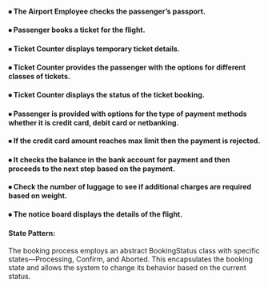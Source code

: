 #### ⦁	The Airport Employee checks the passenger’s passport.
#### ⦁	Passenger books a ticket for the flight.
#### ⦁	Ticket Counter displays temporary ticket details. 
#### ⦁	Ticket Counter provides the passenger with the options for different classes of tickets.
#### ⦁	Ticket Counter displays the status of the ticket booking.
#### ⦁	Passenger is provided with options for the type of payment methods whether it is credit card, debit card or netbanking.
#### ⦁	If the credit card amount reaches max limit then the payment is rejected. 
#### ⦁	It checks the balance in the bank account for payment and then proceeds to the next step based on the payment.
#### ⦁	Check the number of luggage to see if additional charges are required based on weight.
#### ⦁	The notice board displays the details of the flight.

#### State Pattern:
The booking process employs an abstract BookingStatus class with specific states—Processing, Confirm, and Aborted. This encapsulates the booking state and allows the system to change its behavior based on the current status.
